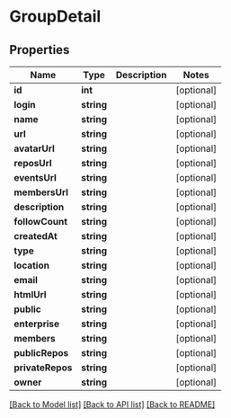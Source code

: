 # GroupDetail

## Properties

Name | Type | Description | Notes
------------ | ------------- | ------------- | -------------
**id** | **int** |  | [optional] 
**login** | **string** |  | [optional] 
**name** | **string** |  | [optional] 
**url** | **string** |  | [optional] 
**avatarUrl** | **string** |  | [optional] 
**reposUrl** | **string** |  | [optional] 
**eventsUrl** | **string** |  | [optional] 
**membersUrl** | **string** |  | [optional] 
**description** | **string** |  | [optional] 
**followCount** | **string** |  | [optional] 
**createdAt** | **string** |  | [optional] 
**type** | **string** |  | [optional] 
**location** | **string** |  | [optional] 
**email** | **string** |  | [optional] 
**htmlUrl** | **string** |  | [optional] 
**public** | **string** |  | [optional] 
**enterprise** | **string** |  | [optional] 
**members** | **string** |  | [optional] 
**publicRepos** | **string** |  | [optional] 
**privateRepos** | **string** |  | [optional] 
**owner** | **string** |  | [optional] 

[[Back to Model list]](../../README.md#documentation-for-models) [[Back to API list]](../../README.md#documentation-for-api-endpoints) [[Back to README]](../../README.md)



